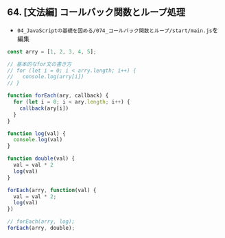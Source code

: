 ## 64. [文法編] コールバック関数とループ処理

+ `04_JavaScriptの基礎を固める/074_コールバック関数とループ/start/main.js`を編集<br>

```js:main.js
const arry = [1, 2, 3, 4, 5];

// 基本的なfor文の書き方
// for (let i = 0; i < arry.length; i++) {
//   console.log(arry[i])
// }

function forEach(ary, callback) {
  for (let i = 0; i < ary.length; i++) {
    callback(ary[i])
  }
}

function log(val) {
  console.log(val)
}

function double(val) {
  val = val * 2
  log(val)
}

forEach(arry, function(val) {
  val = val * 2;
  log(val)
})

// forEach(arry, log);
forEach(arry, double);
```
